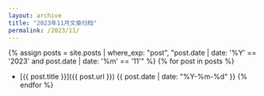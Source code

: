 ```yaml
---
layout: archive
title: "2023年11月文章归档"
permalink: /2023/11/
---
```


{% assign posts = site.posts | where_exp: "post", "post.date | date: '%Y' == '2023' and post.date | date: '%m' == '11'" %}
{% for post in posts %}
- [{{ post.title }}]({{ post.url }}) <span>{{ post.date | date: "%Y-%m-%d" }}</span>
{% endfor %}
